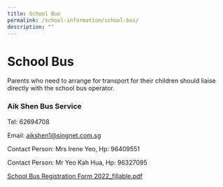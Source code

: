 ```yaml
---
title: School Bus
permalink: /school-information/school-bus/
description: ""
---
```

# **School Bus**

Parents who need to arrange for transport for their children should liaise directly with the school bus operator.

### Aik Shen Bus Service

Tel: 62694708

Email: [aikshen1@singnet.com.sg](mailto:aikshen1@singnet.com.sg)

Contact Person: Mrs Irene Yeo, Hp: 96409551

Contact Person: Mr Yeo Kah Hua, Hp: 96327095

[School Bus Registration Form 2022_fillable.pdf](/files/School%20Bus%20Registration%20Form%202022_fillable.pdf)